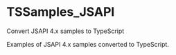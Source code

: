 # TSSamples_JSAPI
Convert JSAPI 4.x samples to TypeScript 


Examples of JSAPI 4.x samples converted to TypeScript. 
